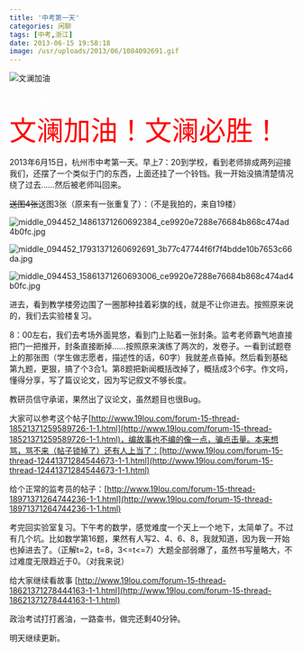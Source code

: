 ```yaml
---
title: '中考第一天'
categories: 闲聊
tags: [中考,浙江]
date: 2013-06-15 19:58:18
image: /usr/uploads/2013/06/1084092691.gif
---
```

![文澜加油](/usr/uploads/2013/06/1084092691.gif)

<span style="color:#fff">Please ignore this line</span>

<span style="color:#ff0000;font-size:48px">文澜加油！文澜必胜！</span>

2013年6月15日，杭州市中考第一天。早上7：20到学校，看到老师排成两列迎接我们，还摆了一个类似于门的东西，上面还挂了一个铃铛。我一开始没搞清楚情况绕了过去……然后被老师叫回来。

<del>送图4张</del>送图3张（原来有一张重复了）：（不是我拍的，来自19楼）

![middle_094452_14861371260692384_ce9920e7288e76684b868c474ad4b0fc.jpg](/usr/uploads/2013/06/2249404118.jpg)

![middle_094452_17931371260692691_3b77c47744f6f7f4bdde10b7653c66da.jpg](/usr/uploads/2013/06/3970367125.jpg)

![middle_094453_15861371260693006_ce9920e7288e76684b868c474ad4b0fc.jpg](/usr/uploads/2013/06/3158596131.jpg)

进去，看到教学楼旁边围了一圈那种挂着彩旗的线，就是不让你进去。按照原来说的，我们去实验楼复习。

8：00左右，我们去考场外面晃悠，看到门上贴着一张封条。监考老师霸气地直接把门一把推开，封条直接断掉……按照原来演练了两次的，发卷子。一看到试题卷上的那张图（学生做志愿者，描述性的话，60字）我就差点昏掉。然后看到基础第九题，更狠，搞了个3合1。第8题把新闻概括改掉了，概括成3个6字。作文吗，懂得分享，写了篇议论文，因为写记叙文不够长度。

教研员信守承诺，果然出了议论文，虽然题目也很Bug。

大家可以参考这个帖子[http://www.19lou.com/forum-15-thread-18521371259589726-1-1.html](http://www.19lou.com/forum-15-thread-18521371259589726-1-1.html)，编故事也不编的像一点，骗点击量。本来想骂，骂不来（帖子锁掉了）还有人上当了：[http://www.19lou.com/forum-15-thread-12441371284544673-1-1.html](http://www.19lou.com/forum-15-thread-12441371284544673-1-1.html)

给个正常的监考员的帖子：[http://www.19lou.com/forum-15-thread-18971371264744236-1-1.html](http://www.19lou.com/forum-15-thread-18971371264744236-1-1.html)

考完回实验室复习。下午考的数学，感觉难度一个天上一个地下，太简单了。不过有几个坑。比如数学第16题，果然有人写2、4、6、8，我就知道，因为我一开始也掉进去了。（正解t=2，t=8，3<=t<=7）大题全部弱爆了，虽然书写量略大，不过难度无限趋近于0。（对我来说）

给大家继续看故事 [http://www.19lou.com/forum-15-thread-18621371278444163-1-1.html](http://www.19lou.com/forum-15-thread-18621371278444163-1-1.html)

政治考试打打酱油，一路查书，做完还剩40分钟。

明天继续更新。

